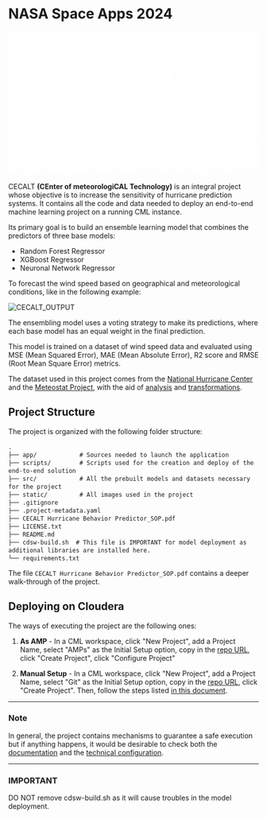 # NASA Space Apps 2024
![CECALT_APP](static/logo/waverse_logo.png)

CECALT **(CEnter of meteorologiCAL Technology)** is an integral project whose objective is to increase the sensitivity of hurricane prediction systems. It contains all the code and data needed to deploy an end-to-end machine learning project on a running CML instance.


Its primary goal is to build an ensemble learning model that combines the predictors of three base models:

- Random Forest Regressor
- XGBoost Regressor
- Neuronal Network Regressor

To forecast the wind speed based on geographical and meteorological conditions, like in the following example: 

![CECALT_OUTPUT](static/CECALT_2.PNG)

The ensembling model uses a voting strategy to make its predictions, where each base model has an equal weight in the final prediction.

This model is trained on a dataset of wind speed data and evaluated using MSE (Mean Squared Error), MAE (Mean Absolute Error), R2 score and RMSE (Root Mean Square Error) metrics.

The dataset used in this project comes from the [National Hurricane Center](https://www.nhc.noaa.gov/) and the [Meteostat Project](https://meteostat.net/en/), with the aid of [analysis](scripts/exploratory_data_analysis.ipynb) and [transformations](scripts/transform_and_load_data.py).


## Project Structure

The project is organized with the following folder structure:

```
.
├── app/            # Sources needed to launch the application
├── scripts/        # Scripts used for the creation and deploy of the end-to-end solution
├── src/            # All the prebuilt models and datasets necessary for the project
├── static/         # All images used in the project
├── .gitignore
├── .project-metadata.yaml
├── CECALT Hurricane Behavior Predictor_SOP.pdf
├── LICENSE.txt
├── README.md
├── cdsw-build.sh  # This file is IMPORTANT for model deployment as additional libraries are installed here.
└── requirements.txt

```
The file  `CECALT Hurricane Behavior Predictor_SOP.pdf` contains a deeper walk-through of the project. 


## Deploying on Cloudera

The ways of executing the project are the following ones: 

1. **As AMP** - In a CML workspace, click "New Project", add a Project Name, select "AMPs" as the Initial Setup option, copy in the [repo URL](https://github.com/amcm329/cod_hurricane_prediction), click "Create Project", click "Configure Project"

2. **Manual Setup** - In a CML workspace, click "New Project", add a Project Name, select "Git" as the Initial Setup option, copy in the [repo URL](https://github.com/amcm329/cod_hurricane_prediction), click "Create Project". Then, follow the steps listed [in this document](scripts/README.md).

----
### **Note**
In general, the project contains mechanisms to guarantee a safe execution but if anything happens, it would be desirable to check both the [documentation](CECALT%20Hurricane%20Behavior%20Predictor_SOP.pdf) and the [technical configuration](scripts/README.md).

----
### **IMPORTANT**
DO NOT remove cdsw-build.sh as it will cause troubles in the model deployment.
